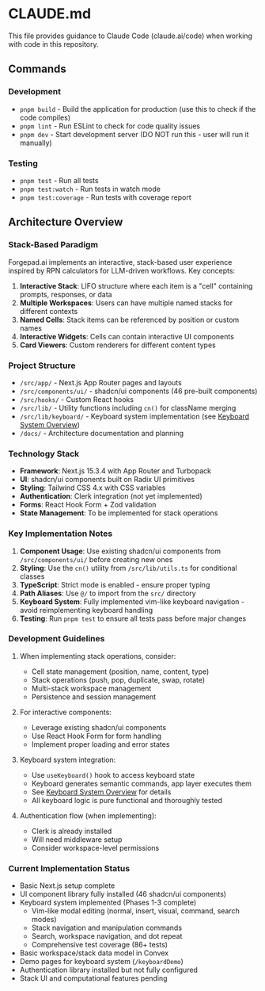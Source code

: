 # CLAUDE.md

This file provides guidance to Claude Code (claude.ai/code) when working with code in this repository.

## Commands

### Development
- `pnpm build` - Build the application for production (use this to check if the code compiles)
- `pnpm lint` - Run ESLint to check for code quality issues
- `pnpm dev` - Start development server (DO NOT run this - user will run it manually)

### Testing
- `pnpm test` - Run all tests
- `pnpm test:watch` - Run tests in watch mode
- `pnpm test:coverage` - Run tests with coverage report

## Architecture Overview

### Stack-Based Paradigm
Forgepad.ai implements an interactive, stack-based user experience inspired by RPN calculators for LLM-driven workflows. Key concepts:

1. **Interactive Stack**: LIFO structure where each item is a "cell" containing prompts, responses, or data
2. **Multiple Workspaces**: Users can have multiple named stacks for different contexts
3. **Named Cells**: Stack items can be referenced by position or custom names
4. **Interactive Widgets**: Cells can contain interactive UI components
5. **Card Viewers**: Custom renderers for different content types

### Project Structure
- `/src/app/` - Next.js App Router pages and layouts
- `/src/components/ui/` - shadcn/ui components (46 pre-built components)
- `/src/hooks/` - Custom React hooks
- `/src/lib/` - Utility functions including `cn()` for className merging
- `/src/lib/keyboard/` - Keyboard system implementation (see [Keyboard System Overview](/docs/keyboard-system-overview.md))
- `/docs/` - Architecture documentation and planning

### Technology Stack
- **Framework**: Next.js 15.3.4 with App Router and Turbopack
- **UI**: shadcn/ui components built on Radix UI primitives
- **Styling**: Tailwind CSS 4.x with CSS variables
- **Authentication**: Clerk integration (not yet implemented)
- **Forms**: React Hook Form + Zod validation
- **State Management**: To be implemented for stack operations

### Key Implementation Notes

1. **Component Usage**: Use existing shadcn/ui components from `/src/components/ui/` before creating new ones
2. **Styling**: Use the `cn()` utility from `/src/lib/utils.ts` for conditional classes
3. **TypeScript**: Strict mode is enabled - ensure proper typing
4. **Path Aliases**: Use `@/` to import from the `src/` directory
5. **Keyboard System**: Fully implemented vim-like keyboard navigation - avoid reimplementing keyboard handling
6. **Testing**: Run `pnpm test` to ensure all tests pass before major changes

### Development Guidelines

1. When implementing stack operations, consider:
   - Cell state management (position, name, content, type)
   - Stack operations (push, pop, duplicate, swap, rotate)
   - Multi-stack workspace management
   - Persistence and session management

2. For interactive components:
   - Leverage existing shadcn/ui components
   - Use React Hook Form for form handling
   - Implement proper loading and error states

3. Keyboard system integration:
   - Use `useKeyboard()` hook to access keyboard state
   - Keyboard generates semantic commands, app layer executes them
   - See [Keyboard System Overview](/docs/keyboard-system-overview.md) for details
   - All keyboard logic is pure functional and thoroughly tested

4. Authentication flow (when implementing):
   - Clerk is already installed
   - Will need middleware setup
   - Consider workspace-level permissions

### Current Implementation Status
- Basic Next.js setup complete
- UI component library fully installed (46 shadcn/ui components)
- Keyboard system implemented (Phases 1-3 complete)
  - Vim-like modal editing (normal, insert, visual, command, search modes)
  - Stack navigation and manipulation commands
  - Search, workspace navigation, and dot repeat
  - Comprehensive test coverage (86+ tests)
- Basic workspace/stack data model in Convex
- Demo pages for keyboard system (`/keyboardDemo`)
- Authentication library installed but not fully configured
- Stack UI and computational features pending